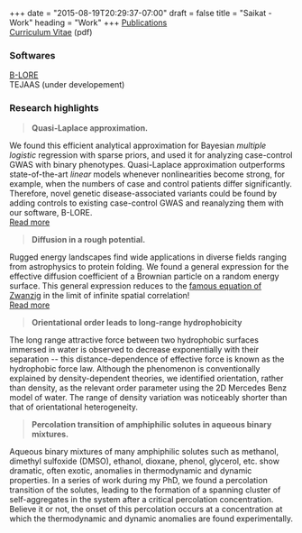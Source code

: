 +++
date = "2015-08-19T20:29:37-07:00"
draft = false
title = "Saikat - Work"
heading = "Work"
+++
[Publications](https://scholar.google.com/citations?user=Olrxt2IAAAAJ&hl=en&view_op=list_works&sortby=pubdate)  
[Curriculum Vitae](Saikat_Banerjee_CV.pdf) (pdf)  
### Softwares
[B-LORE](https://github.com/soedinglab/b-lore)  
TEJAAS (under developement)
### Research highlights
> **Quasi-Laplace approximation.** 

We found this efficient analytical approximation for Bayesian *multiple logistic* regression with sparse priors,
and used it for analyzing case-control GWAS with binary phenotypes.
Quasi-Laplace approximation outperforms state-of-the-art *linear* models whenever nonlinearities become strong, for example, 
when the numbers of case and control patients differ significantly.
Therefore, novel genetic disease-associated variants could be found by adding controls to existing case-control GWAS 
and reanalyzing them with our software, B-LORE.  
[Read more](https://doi.org/10.1371/journal.pgen.1007856)

> **Diffusion in a rough potential.**

Rugged energy landscapes find wide applications in diverse fields ranging from astrophysics to protein folding.
We found a general expression for the effective diffusion coefficient of a Brownian particle on a random energy surface.
This general expression reduces to the [famous equation of Zwanzig](https://doi.org/10.1073/pnas.85.7.2029) in the limit of infinite spatial correlation!  
[Read more](https://doi.org/10.1063/1.4895905)

> **Orientational order leads to long-range hydrophobicity**

The long range attractive force between two hydrophobic surfaces immersed in water is observed to decrease exponentially with their separation
-- this distance-dependence of effective force is known as the hydrophobic force law. 
Although the phenomenon is conventionally explained by density-dependent theories,
we identified orientation, rather than density, as the relevant order parameter using the 2D Mercedes Benz model of water.
The range of density variation was noticeably shorter than that of orientational heterogeneity.

> **Percolation transition of amphiphilic solutes in aqueous binary mixtures.**

Aqueous binary mixtures of many amphiphilic solutes such as methanol, dimethyl sulfoxide (DMSO), ethanol, dioxane, phenol, glycerol, etc.
show dramatic, often exotic, anomalies in thermodynamic and dynamic properties.
In a series of work during my PhD, we found a percolation transition of the solutes,
leading to the formation of a spanning cluster of self-aggregates in the system after a critical percolation concentration. 
Believe it or not, the onset of this percolation occurs at a concentration at which the thermodynamic and dynamic anomalies are found experimentally.
